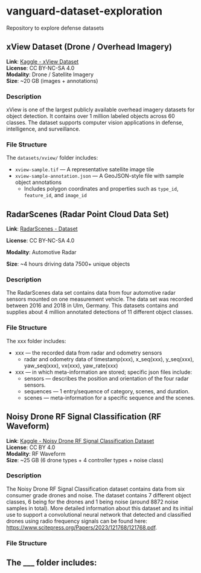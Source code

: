 # vanguard-dataset-exploration
Repository to explore defense datasets

## xView Dataset (Drone / Overhead Imagery)
**Link**: [Kaggle - xView Dataset](https://www.kaggle.com/datasets/hassanmojab/xview-dataset)  
**License**: CC BY-NC-SA 4.0  
**Modality**: Drone / Satellite Imagery  
**Size**: ~20 GB (images + annotations)

### Description
xView is one of the largest publicly available overhead imagery datasets for object detection. 
It contains over 1 million labeled objects across 60 classes. 
The dataset supports computer vision applications in defense, intelligence, and surveillance.

### File Structure
The `datasets/xview/` folder includes:
- `xview-sample.tif` — A representative satellite image tile
- `xview-sample-annotation.json` — A GeoJSON-style file with sample object annotations
  - Includes polygon coordinates and properties such as `type_id`, `feature_id`, and `image_id`

## RadarScenes (Radar Point Cloud Data Set)
**Link**: [RadarScenes - Dataset](https://radar-scenes.com/dataset/about)

**License**: CC BY-NC-SA 4.0	

**Modality**: Automotive Radar

**Size**: ~4 hours driving data 7500+ unique objects

### Description
The RadarScenes data set contains data from four automotive radar sensors mounted on one measurement vehicle. 
The data set was recorded between 2016 and 2018 in Ulm, Germany.
This datasets contains and supplies about 4 million annotated detections of 11 different object classes.

### File Structure
The xxx folder includes:
- xxx — the recorded data from radar and odometry sensors
  - radar and odometry data of  timestamp(xxx), x_seq(xxx), y_seq(xxx), yaw_seq(xxx), vx(xxx), yaw_rate(xxx)  
- xxx — in which meta-information are stored; specific json files include:
  - sensors — describes the position and orientation of the four radar sensors.
  - sequences — 1 entry/sequence of category, scenes, and duration.
  - scenes — meta-information for a specific sequence and the scenes.

## Noisy Drone RF Signal Classification (RF Waveform)
**Link**: [Kaggle - Noisy Drone RF Signal Classification Dataset](https://www.kaggle.com/datasets/sgluege/noisy-drone-rf-signal-classification)    
**License**: CC BY 4.0    
**Modality**: RF Waveform    
**Size**: ~25 GB (6 drone types + 4 controller types + noise class)  

### Description
The Noisy Drone RF Signal Classification dataset contains data from six consumer grade drones and noise. 
The dataset contains 7 different object classes, 6 being for the drones and 1 being noise (around 8872 noise samples in total). 
More detailed information about this dataset and its initial use to support a convolutional neural network that detected and classified drones using radio frequency signals can be found here: https://www.scitepress.org/Papers/2023/121768/121768.pdf.   

### File Structure
The ___ folder includes:
- 
